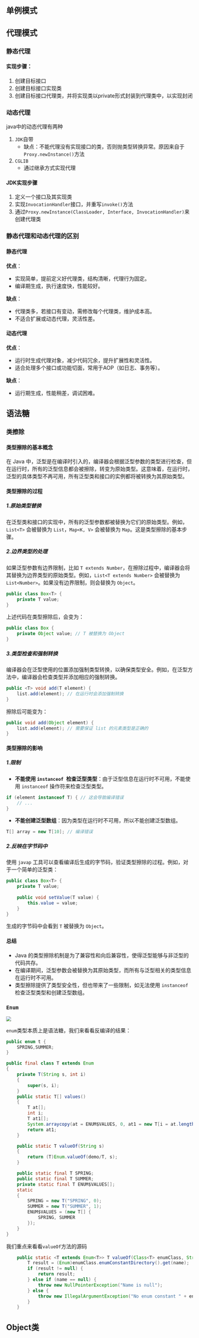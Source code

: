 ## 单例模式



## 代理模式

### 静态代理

#### 实现步骤：

1. 创建目标接口
2. 创建目标接口实现类
3. 创建目标接口代理类，并将实现类以private形式封装到代理类中，以实现封闭

### 动态代理

java中的动态代理有两种

1. `JDK`自带
   - 缺点：不能代理没有实现接口的类，否则抛类型转换异常。原因来自于`Proxy.newInstance()`方法
2. `CGLIB`
   - 通过继承方式实现代理

#### JDK实现步骤

1. 定义一个接口及其实现类
2. 实现`InvocationHandler`接口，并重写`invoke()`方法
3. 通过`Proxy.newInstance(ClassLoader, Interface, InvocationHandler)`来创建代理类

### 静态代理和动态代理的区别

#### 静态代理

**优点**：

- 实现简单，提前定义好代理类，结构清晰，代理行为固定。
- 编译期生成，执行速度快，性能较好。

**缺点**：

- 代理类多，若接口有变动，需修改每个代理类，维护成本高。
- 不适合扩展或动态代理，灵活性差。

#### 动态代理

**优点**：

- 运行时生成代理对象，减少代码冗余，提升扩展性和灵活性。
- 适合处理多个接口或功能切面，常用于AOP（如日志、事务等）。

**缺点**：

- 运行期生成，性能稍差，调试困难。

## 语法糖

### 类擦除

#### 类型擦除的基本概念

在 Java 中，泛型是在编译时引入的，编译器会根据泛型参数的类型进行检查，但在运行时，所有的泛型信息都会被擦除，转变为原始类型。这意味着，在运行时，泛型的具体类型不再可用，所有泛型类和接口的实例都将被转换为其原始类型。

#### 类型擦除的过程

##### 1.原始类型替换

在泛型类和接口的实现中，所有的泛型参数都被替换为它们的原始类型。例如，`List<T>` 会被替换为 `List`，`Map<K, V>` 会被替换为 `Map`。这是类型擦除的基本步骤。

##### 2.边界类型的处理

如果泛型参数有边界限制，比如 `T extends Number`，在擦除过程中，编译器会将其替换为边界类型的原始类型。例如，`List<T extends Number>` 会被替换为 `List<Number>`。如果没有边界限制，则会替换为 `Object`。

```java
public class Box<T> {
    private T value;
}
```

上述代码在类型擦除后，会变为：

```java
public class Box {
    private Object value; // T 被替换为 Object
}
```

##### 3.类型检查和强制转换

编译器会在泛型使用的位置添加强制类型转换，以确保类型安全。例如，在泛型方法中，编译器会检查类型并添加相应的强制转换。

```java
public <T> void add(T element) {
    list.add(element); // 在运行时会添加强制转换
}
```

擦除后可能变为：

```java
public void add(Object element) {
    list.add(element); // 需要保证 list 的元素类型是正确的
}
```

#### 类型擦除的影响

##### 1.限制

- **不能使用 `instanceof `检查泛型类型**：由于泛型信息在运行时不可用，不能使用 `instanceof` 操作符来检查泛型类型。

```java
if (element instanceof T) { // 这会导致编译错误
    // ...
}
```

- **不能创建泛型数组**：因为类型在运行时不可用，所以不能创建泛型数组。

```java
T[] array = new T[10]; // 编译错误
```

##### 2.反映在字节码中

使用 `javap` 工具可以查看编译后生成的字节码，验证类型擦除的过程。例如，对于一个简单的泛型类：

```java
public class Box<T> {
    private T value;
    
    public void setValue(T value) {
        this.value = value;
    }
}
```

生成的字节码中会看到 `T` 被替换为 `Object`。

#### 总结

- Java 的类型擦除机制是为了兼容性和向后兼容性，使得泛型能够与非泛型的代码共存。
- 在编译期间，泛型参数会被替换为其原始类型，而所有与泛型相关的类型信息在运行时不可用。
- 类型擦除提供了类型安全性，但也带来了一些限制，如无法使用 `instanceof` 检查泛型类型和创建泛型数组。

### `Enum`

<img src="D:\测试开发\笔记\Java基础\pic\1.png" style="zoom: 80%;" />

`enum`类型本质上是语法糖，我们来看看反编译的结果：

```java
public enum t {
    SPRING,SUMMER;
}
```

```java
public final class T extends Enum
{
    private T(String s, int i)
    {
        super(s, i);
    }
    public static T[] values()
    {
        T at[];
        int i;
        T at1[];
        System.arraycopy(at = ENUM$VALUES, 0, at1 = new T[i = at.length], 0, i);
        return at1;
    }

    public static T valueOf(String s)
    {
        return (T)Enum.valueOf(demo/T, s);
    }

    public static final T SPRING;
    public static final T SUMMER;
    private static final T ENUM$VALUES[];
    static
    {
        SPRING = new T("SPRING", 0);
        SUMMER = new T("SUMMER", 1);
        ENUM$VALUES = (new T[] {
            SPRING, SUMMER
        });
    }
}
```

我们重点来看看`valueOf`方法的源码

```java
    public static <T extends Enum<T>> T valueOf(Class<T> enumClass, String name) {
        T result = (Enum)enumClass.enumConstantDirectory().get(name);
        if (result != null) {
            return result;
        } else if (name == null) {
            throw new NullPointerException("Name is null");
        } else {
            throw new IllegalArgumentException("No enum constant " + enumClass.getCanonicalName() + "." + name);
        }
    }
```

## Object类